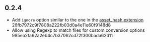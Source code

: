## 0.2.4

- Add ```ignore``` option similar to the one in the [asset_hash extension](http://middlemanapp.com/advanced/improving-cacheability/#uniquely-named-assets) 26fb7972c9f7808a222fb03d0a4e11e60f9148d8
- Allow using Regexp to match files for custom conversion options 985ea2fa62a2eb4c7b37062cd72f300bada62d11
